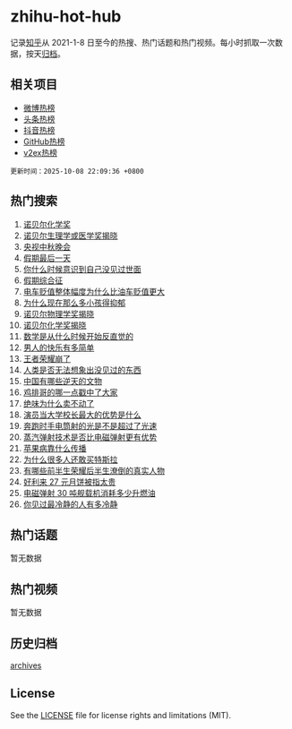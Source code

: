 # zhihu-hot-hub

记录[知乎](https://www.zhihu.com/)从 2021-1-8 日至今的热搜、热门话题和热门视频。每小时抓取一次数据，按天[归档](archives)。

## 相关项目

- [微博热榜](https://github.com/snaildev/weibo-hot-hub)
- [头条热榜](https://github.com/snaildev/toutiao-hot-hub)
- [抖音热榜](https://github.com/snaildev/douyin-hot-hub)
- [GitHub热榜](https://github.com/snaildev/github-hot-hub)
- [v2ex热榜](https://github.com/snaildev/v2ex-hot-hub)


`更新时间：2025-10-08 22:09:36 +0800`

## 热门搜索

1. [诺贝尔化学奖](https://www.zhihu.com/search?q=%E8%AF%BA%E8%B4%9D%E5%B0%94%E5%8C%96%E5%AD%A6%E5%A5%96)
1. [诺贝尔生理学或医学奖揭晓](https://www.zhihu.com/search?q=%E8%AF%BA%E8%B4%9D%E5%B0%94%E7%94%9F%E7%90%86%E5%AD%A6%E6%88%96%E5%8C%BB%E5%AD%A6%E5%A5%96%E6%8F%AD%E6%99%93)
1. [央视中秋晚会](https://www.zhihu.com/search?q=%E5%A4%AE%E8%A7%86%E4%B8%AD%E7%A7%8B%E6%99%9A%E4%BC%9A)
1. [假期最后一天](https://www.zhihu.com/search?q=%E5%81%87%E6%9C%9F%E6%9C%80%E5%90%8E%E4%B8%80%E5%A4%A9)
1. [你什么时候意识到自己没见过世面](https://www.zhihu.com/search?q=%E4%BD%A0%E4%BB%80%E4%B9%88%E6%97%B6%E5%80%99%E6%84%8F%E8%AF%86%E5%88%B0%E8%87%AA%E5%B7%B1%E6%B2%A1%E8%A7%81%E8%BF%87%E4%B8%96%E9%9D%A2)
1. [假期综合征](https://www.zhihu.com/search?q=%E5%81%87%E6%9C%9F%E7%BB%BC%E5%90%88%E5%BE%81)
1. [电车贬值整体幅度为什么比油车贬值更大](https://www.zhihu.com/search?q=%E7%94%B5%E8%BD%A6%E8%B4%AC%E5%80%BC%E6%95%B4%E4%BD%93%E5%B9%85%E5%BA%A6%E4%B8%BA%E4%BB%80%E4%B9%88%E6%AF%94%E6%B2%B9%E8%BD%A6%E8%B4%AC%E5%80%BC%E6%9B%B4%E5%A4%A7)
1. [为什么现在那么多小孩得抑郁](https://www.zhihu.com/search?q=%E4%B8%BA%E4%BB%80%E4%B9%88%E7%8E%B0%E5%9C%A8%E9%82%A3%E4%B9%88%E5%A4%9A%E5%B0%8F%E5%AD%A9%E5%BE%97%E6%8A%91%E9%83%81)
1. [诺贝尔物理学奖揭晓](https://www.zhihu.com/search?q=%E8%AF%BA%E8%B4%9D%E5%B0%94%E7%89%A9%E7%90%86%E5%AD%A6%E5%A5%96%E6%8F%AD%E6%99%93)
1. [诺贝尔化学奖揭晓](https://www.zhihu.com/search?q=%E8%AF%BA%E8%B4%9D%E5%B0%94%E5%8C%96%E5%AD%A6%E5%A5%96%E6%8F%AD%E6%99%93)
1. [数学是从什么时候开始反直觉的](https://www.zhihu.com/search?q=%E6%95%B0%E5%AD%A6%E6%98%AF%E4%BB%8E%E4%BB%80%E4%B9%88%E6%97%B6%E5%80%99%E5%BC%80%E5%A7%8B%E5%8F%8D%E7%9B%B4%E8%A7%89%E7%9A%84)
1. [男人的快乐有多简单](https://www.zhihu.com/search?q=%E7%94%B7%E4%BA%BA%E7%9A%84%E5%BF%AB%E4%B9%90%E6%9C%89%E5%A4%9A%E7%AE%80%E5%8D%95)
1. [王者荣耀崩了](https://www.zhihu.com/search?q=%E7%8E%8B%E8%80%85%E8%8D%A3%E8%80%80%E5%B4%A9%E4%BA%86)
1. [人类是否无法想象出没见过的东西](https://www.zhihu.com/search?q=%E4%BA%BA%E7%B1%BB%E6%98%AF%E5%90%A6%E6%97%A0%E6%B3%95%E6%83%B3%E8%B1%A1%E5%87%BA%E6%B2%A1%E8%A7%81%E8%BF%87%E7%9A%84%E4%B8%9C%E8%A5%BF)
1. [中国有哪些逆天的文物](https://www.zhihu.com/search?q=%E4%B8%AD%E5%9B%BD%E6%9C%89%E5%93%AA%E4%BA%9B%E9%80%86%E5%A4%A9%E7%9A%84%E6%96%87%E7%89%A9)
1. [鸡排哥的哪一点戳中了大家](https://www.zhihu.com/search?q=%E9%B8%A1%E6%8E%92%E5%93%A5%E7%9A%84%E5%93%AA%E4%B8%80%E7%82%B9%E6%88%B3%E4%B8%AD%E4%BA%86%E5%A4%A7%E5%AE%B6)
1. [绝味为什么卖不动了](https://www.zhihu.com/search?q=%E7%BB%9D%E5%91%B3%E4%B8%BA%E4%BB%80%E4%B9%88%E5%8D%96%E4%B8%8D%E5%8A%A8%E4%BA%86)
1. [演员当大学校长最大的优势是什么](https://www.zhihu.com/search?q=%E6%BC%94%E5%91%98%E5%BD%93%E5%A4%A7%E5%AD%A6%E6%A0%A1%E9%95%BF%E6%9C%80%E5%A4%A7%E7%9A%84%E4%BC%98%E5%8A%BF%E6%98%AF%E4%BB%80%E4%B9%88)
1. [奔跑时手电筒射的光是不是超过了光速](https://www.zhihu.com/search?q=%E5%A5%94%E8%B7%91%E6%97%B6%E6%89%8B%E7%94%B5%E7%AD%92%E5%B0%84%E7%9A%84%E5%85%89%E6%98%AF%E4%B8%8D%E6%98%AF%E8%B6%85%E8%BF%87%E4%BA%86%E5%85%89%E9%80%9F)
1. [蒸汽弹射技术是否比电磁弹射更有优势](https://www.zhihu.com/search?q=%E8%92%B8%E6%B1%BD%E5%BC%B9%E5%B0%84%E6%8A%80%E6%9C%AF%E6%98%AF%E5%90%A6%E6%AF%94%E7%94%B5%E7%A3%81%E5%BC%B9%E5%B0%84%E6%9B%B4%E6%9C%89%E4%BC%98%E5%8A%BF)
1. [苹果病靠什么传播](https://www.zhihu.com/search?q=%E8%8B%B9%E6%9E%9C%E7%97%85%E9%9D%A0%E4%BB%80%E4%B9%88%E4%BC%A0%E6%92%AD)
1. [为什么很多人还敢买特斯拉](https://www.zhihu.com/search?q=%E4%B8%BA%E4%BB%80%E4%B9%88%E5%BE%88%E5%A4%9A%E4%BA%BA%E8%BF%98%E6%95%A2%E4%B9%B0%E7%89%B9%E6%96%AF%E6%8B%89)
1. [有哪些前半生荣耀后半生潦倒的真实人物](https://www.zhihu.com/search?q=%E6%9C%89%E5%93%AA%E4%BA%9B%E5%89%8D%E5%8D%8A%E7%94%9F%E8%8D%A3%E8%80%80%E5%90%8E%E5%8D%8A%E7%94%9F%E6%BD%A6%E5%80%92%E7%9A%84%E7%9C%9F%E5%AE%9E%E4%BA%BA%E7%89%A9)
1. [好利来 27 元月饼被指太贵](https://www.zhihu.com/search?q=%E5%A5%BD%E5%88%A9%E6%9D%A5%2027%20%E5%85%83%E6%9C%88%E9%A5%BC%E8%A2%AB%E6%8C%87%E5%A4%AA%E8%B4%B5)
1. [电磁弹射 30 吨舰载机消耗多少升燃油](https://www.zhihu.com/search?q=%E7%94%B5%E7%A3%81%E5%BC%B9%E5%B0%84%2030%20%E5%90%A8%E8%88%B0%E8%BD%BD%E6%9C%BA%E6%B6%88%E8%80%97%E5%A4%9A%E5%B0%91%E5%8D%87%E7%87%83%E6%B2%B9)
1. [你见过最冷静的人有多冷静](https://www.zhihu.com/search?q=%E4%BD%A0%E8%A7%81%E8%BF%87%E6%9C%80%E5%86%B7%E9%9D%99%E7%9A%84%E4%BA%BA%E6%9C%89%E5%A4%9A%E5%86%B7%E9%9D%99)

## 热门话题

暂无数据

## 热门视频

暂无数据

## 历史归档

[archives](archives)

## License

See the [LICENSE](LICENSE) file for license rights and limitations (MIT).
